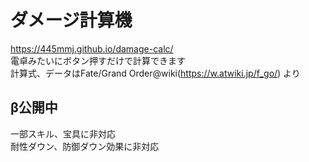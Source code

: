 # ダメージ計算機
https://445mmj.github.io/damage-calc/  
電卓みたいにボタン押すだけで計算できます  
計算式、データはFate/Grand Order@wiki(https://w.atwiki.jp/f_go/) より  

## β公開中
一部スキル、宝具に非対応  
耐性ダウン、防御ダウン効果に非対応

